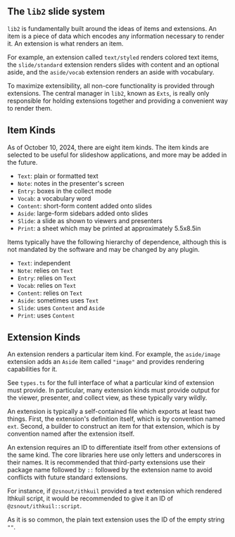 ## The `lib2` slide system

`lib2` is fundamentally built around the ideas of items and extensions. An item
is a piece of data which encodes any information necessary to render it. An
extension is what renders an item.

For example, an extension called `text/styled` renders colored text items, the
`slide/standard` extension renders slides with content and an optional aside,
and the `aside/vocab` extension renders an aside with vocabulary.

To maximize extensibility, all non-core functionality is provided through
extensions. The central manager in `lib2`, known as `Exts`, is really only
responsible for holding extensions together and providing a convenient way to
render them.

## Item Kinds

As of October 10, 2024, there are eight item kinds. The item kinds are selected
to be useful for slideshow applications, and more may be added in the future.

- `Text`: plain or formatted text
- `Note`: notes in the presenter's screen
- `Entry`: boxes in the collect mode
- `Vocab`: a vocabulary word
- `Content`: short-form content added onto slides
- `Aside`: large-form sidebars added onto slides
- `Slide`: a slide as shown to viewers and presenters
- `Print`: a sheet which may be printed at approximately 5.5x8.5in

Items typically have the following hierarchy of dependence, although this is not
mandated by the software and may be changed by any plugin.

- `Text`: independent
- `Note`: relies on `Text`
- `Entry`: relies on `Text`
- `Vocab`: relies on `Text`
- `Content`: relies on `Text`
- `Aside`: sometimes uses `Text`
- `Slide`: uses `Content` and `Aside`
- `Print`: uses `Content`

## Extension Kinds

An extension renders a particular item kind. For example, the `aside/image`
extension adds an `Aside` item called `"image"` and provides rendering
capabilities for it.

See `types.ts` for the full interface of what a particular kind of extension
must provide. In particular, many extension kinds must provide output for the
viewer, presenter, and collect view, as these typically vary wildly.

An extension is typically a self-contained file which exports at least two
things. First, the extension's definition itself, which is by convention named
`ext`. Second, a builder to construct an item for that extension, which is by
convention named after the extension itself.

An extension requires an ID to differentiate itself from other extensions of the
same kind. The core libraries here use only letters and underscores in their
names. It is recommended that third-party extensions use their package name
followed by `::` followed by the extension name to avoid conflicts with future
standard extensions.

For instance, if `@zsnout/ithkuil` provided a text extension which rendered
Ithkuil script, it would be recommended to give it an ID of
`@zsnout/ithkuil::script`.

As it is so common, the plain text extension uses the ID of the empty string
`""`.
